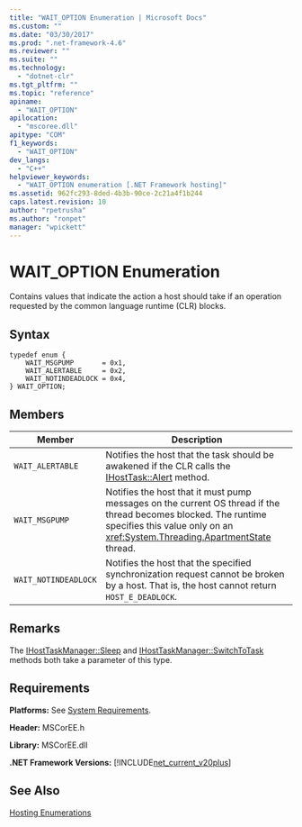 ```yaml
---
title: "WAIT_OPTION Enumeration | Microsoft Docs"
ms.custom: ""
ms.date: "03/30/2017"
ms.prod: ".net-framework-4.6"
ms.reviewer: ""
ms.suite: ""
ms.technology: 
  - "dotnet-clr"
ms.tgt_pltfrm: ""
ms.topic: "reference"
apiname: 
  - "WAIT_OPTION"
apilocation: 
  - "mscoree.dll"
apitype: "COM"
f1_keywords: 
  - "WAIT_OPTION"
dev_langs: 
  - "C++"
helpviewer_keywords: 
  - "WAIT_OPTION enumeration [.NET Framework hosting]"
ms.assetid: 962fc293-8ded-4b3b-90ce-2c21a4f1b244
caps.latest.revision: 10
author: "rpetrusha"
ms.author: "ronpet"
manager: "wpickett"
---
```

# WAIT_OPTION Enumeration
Contains values that indicate the action a host should take if an operation requested by the common language runtime (CLR) blocks.  
  
## Syntax  
  
```  
typedef enum {  
    WAIT_MSGPUMP       = 0x1,  
    WAIT_ALERTABLE     = 0x2,  
    WAIT_NOTINDEADLOCK = 0x4,  
} WAIT_OPTION;  
```  
  
## Members  
  
|Member|Description|  
|------------|-----------------|  
|`WAIT_ALERTABLE`|Notifies the host that the task should be awakened if the CLR calls the [IHostTask::Alert](../../../../docs/framework/unmanaged-api/hosting/ihosttask-alert-method.md) method.|  
|`WAIT_MSGPUMP`|Notifies the host that it must pump messages on the current OS thread if the thread becomes blocked. The runtime specifies this value only on an <xref:System.Threading.ApartmentState> thread.|  
|`WAIT_NOTINDEADLOCK`|Notifies the host that the specified synchronization request cannot be broken by a host. That is, the host cannot return `HOST_E_DEADLOCK`.|  
  
## Remarks  
 The [IHostTaskManager::Sleep](../../../../docs/framework/unmanaged-api/hosting/ihosttaskmanager-sleep-method.md) and [IHostTaskManager::SwitchToTask](../../../../docs/framework/unmanaged-api/hosting/ihosttaskmanager-switchtotask-method.md) methods both take a parameter of this type.  
  
## Requirements  
 **Platforms:** See [System Requirements](../../../../docs/framework/getting-started/system-requirements.md).  
  
 **Header:** MSCorEE.h  
  
 **Library:** MSCorEE.dll  
  
 **.NET Framework Versions:** [!INCLUDE[net_current_v20plus](../../../../includes/net-current-v20plus-md.md)]  
  
## See Also  
 [Hosting Enumerations](../../../../docs/framework/unmanaged-api/hosting/hosting-enumerations.md)